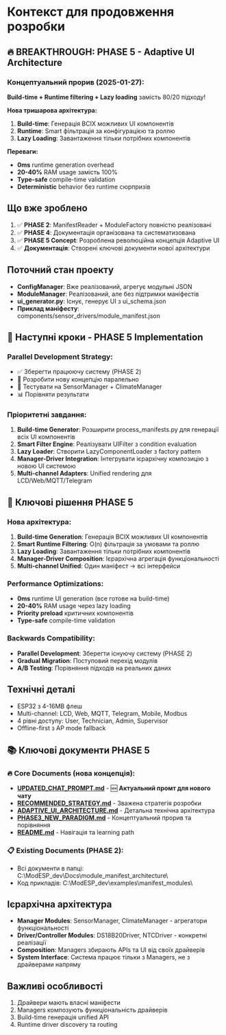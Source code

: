 # Контекст для продовження розробки

## 🔥 **BREAKTHROUGH: PHASE 5 - Adaptive UI Architecture**

### Концептуальний прорив (2025-01-27):
**Build-time + Runtime filtering + Lazy loading** замість 80/20 підходу!

**Нова тришарова архітектура:**
1. **Build-time**: Генерація ВСІХ можливих UI компонентів
2. **Runtime**: Smart фільтрація за конфігурацією та роллю
3. **Lazy Loading**: Завантаження тільки потрібних компонентів

**Переваги:**
- **0ms** runtime generation overhead
- **20-40%** RAM usage замість 100%
- **Type-safe** compile-time validation
- **Deterministic** behavior без runtime сюрпризів

## Що вже зроблено
1. ✅ **PHASE 2**: ManifestReader + ModuleFactory повністю реалізовані
2. ✅ **PHASE 4**: Документація організована та систематизована  
3. ✅ **PHASE 5 Concept**: Розроблена революційна концепція Adaptive UI
4. ✅ **Документація**: Створені ключові документи нової архітектури

## Поточний стан проекту
- **ConfigManager**: Вже реалізований, агрегує модульні JSON
- **ModuleManager**: Реалізований, але без підтримки маніфестів
- **ui_generator.py**: Існує, генерує UI з ui_schema.json
- **Приклад маніфесту**: components/sensor_drivers/module_manifest.json

## 🚀 **Наступні кроки - PHASE 5 Implementation**

### **Parallel Development Strategy**:
- ✅ Зберегти працюючу систему (PHASE 2)
- 🔄 Розробити нову концепцію паралельно
- 🎯 Тестувати на SensorManager + ClimateManager  
- 📊 Порівняти результати

### **Пріоритетні завдання**:
1. **Build-time Generator**: Розширити process_manifests.py для генерації всіх UI компонентів
2. **Smart Filter Engine**: Реалізувати UIFilter з condition evaluation
3. **Lazy Loader**: Створити LazyComponentLoader з factory pattern
4. **Manager-Driver Integration**: Інтегрувати ієрархічну композицію з новою UI системою
5. **Multi-channel Adapters**: Unified rendering для LCD/Web/MQTT/Telegram

## 🎯 **Ключові рішення PHASE 5**

### **Нова архітектура**:
1. **Build-time Generation**: Генерація ВСІХ можливих UI компонентів
2. **Smart Runtime Filtering**: O(n) фільтрація за умовами та роллю
3. **Lazy Loading**: Завантаження тільки потрібних компонентів
4. **Manager-Driver Composition**: Ієрархічна агрегація функціональності
5. **Multi-channel Unified**: Один маніфест → всі інтерфейси

### **Performance Optimizations**:
- **0ms** runtime UI generation (все готове на build-time)
- **20-40%** RAM usage через lazy loading
- **Priority preload** критичних компонентів
- **Type-safe** compile-time validation

### **Backwards Compatibility**:
- **Parallel Development**: Зберегти існуючу систему (PHASE 2)
- **Gradual Migration**: Поступовий перехід модулів
- **A/B Testing**: Порівняння підходів на реальних даних
## Технічні деталі
- ESP32 з 4-16MB флеш
- Multi-channel: LCD, Web, MQTT, Telegram, Mobile, Modbus
- 4 рівні доступу: User, Technician, Admin, Supervisor
- Offline-first з AP mode fallback

## 📚 **Ключові документи PHASE 5**

### **🔥 Core Documents (нова концепція)**:
- **[UPDATED_CHAT_PROMPT.md](UPDATED_CHAT_PROMPT.md)** - 🆕 **Актуальний промт для нового чату**
- **[RECOMMENDED_STRATEGY.md](RECOMMENDED_STRATEGY.md)** - Зважена стратегія розробки
- **[ADAPTIVE_UI_ARCHITECTURE.md](ADAPTIVE_UI_ARCHITECTURE.md)** - Детальна технічна архітектура
- **[PHASE3_NEW_PARADIGM.md](PHASE3_NEW_PARADIGM.md)** - Концептуальний прорив та порівняння
- **[README.md](README.md)** - Навігація та learning path

### **📋 Existing Documents (PHASE 2)**:
- Всі документи в папці: C:\ModESP_dev\Docs\module_manifest_architecture\
- Код прикладів: C:\ModESP_dev\examples\manifest_modules\

## Ієрархічна архітектура
- **Manager Modules**: SensorManager, ClimateManager - агрегатори функціональності
- **Driver/Controller Modules**: DS18B20Driver, NTCDriver - конкретні реалізації
- **Composition**: Managers збирають APIs та UI від своїх драйверів
- **System Interface**: Система працює тільки з Managers, не з драйверами напряму

## Важливі особливості
1. Драйвери мають власні маніфести
2. Managers композують функціональність драйверів
3. Build-time генерація unified API
4. Runtime driver discovery та routing